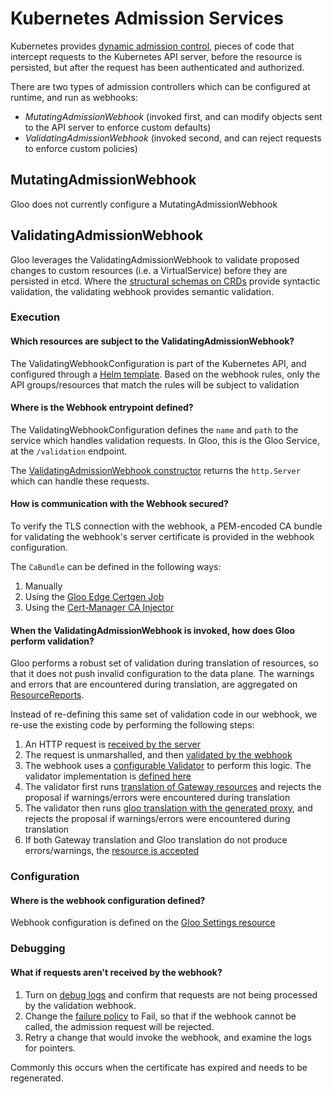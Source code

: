# Kubernetes Admission Services

Kubernetes provides [dynamic admission control](https://kubernetes.io/docs/reference/access-authn-authz/extensible-admission-controllers/), pieces of code that intercept requests to the Kubernetes API server, before the resource is persisted, but after the request has been authenticated and authorized.

There are two types of admission controllers which can be configured at runtime, and run as webhooks:
- *MutatingAdmissionWebhook* (invoked first, and can modify objects sent to the API server to enforce custom defaults)
- *ValidatingAdmissionWebhook* (invoked second, and can reject requests to enforce custom policies)

## MutatingAdmissionWebhook
Gloo does not currently configure a MutatingAdmissionWebhook

## ValidatingAdmissionWebhook
Gloo leverages the ValidatingAdmissionWebhook to validate proposed changes to custom resources (i.e. a VirtualService) before they are persisted in etcd. Where the [structural schemas on CRDs](https://kubernetes.io/docs/tasks/extend-kubernetes/custom-resources/custom-resource-definitions/#specifying-a-structural-schema) provide syntactic validation, the validating webhook provides semantic validation.

### Execution
#### Which resources are subject to the ValidatingAdmissionWebhook?
The ValidatingWebhookConfiguration is part of the Kubernetes API, and configured through a [Helm template](https://github.com/solo-io/gloo/blob/main/install/helm/gloo/templates/5-gateway-validation-webhook-configuration.yaml). Based on the webhook rules, only the API groups/resources that match the rules will be subject to validation

#### Where is the Webhook entrypoint defined?
The ValidatingWebhookConfiguration defines the `name` and `path` to the service which handles validation requests. In Gloo, this is the Gloo Service, at the `/validation` endpoint.

The [ValidatingAdmissionWebhook constructor](https://github.com/solo-io/gloo/blob/a3430da820bd39a8b0940025c1040e33eeb7d8f8/projects/gateway/pkg/services/k8sadmission/validating_admission_webhook.go#L141) returns the `http.Server` which can handle these requests.

#### How is communication with the Webhook secured?
To verify the TLS connection with the webhook, a PEM-encoded CA bundle for validating the webhook's server certificate is provided in the webhook configuration.

The `CaBundle` can be defined in the following ways:
1. Manually
2. Using the [Gloo Edge Certgen Job](https://github.com/solo-io/gloo/tree/master/jobs/certgen/cmd)
3. Using the [Cert-Manager CA Injector](https://cert-manager.io/docs/concepts/ca-injector/)

#### When the ValidatingAdmissionWebhook is invoked, how does Gloo perform validation?
Gloo performs a robust set of validation during translation of resources, so that it does not push invalid configuration to the data plane. The warnings and errors that are encountered during translation, are aggregated on [ResourceReports](https://github.com/solo-io/solo-kit/blob/33fda1f5c53cd3c91298760d2f275f6b834a424d/pkg/api/v2/reporter/reporter.go#L24).

Instead of re-defining this same set of validation code in our webhook, we re-use the existing code by performing the following steps:
1. An HTTP request is [received by the server](https://github.com/solo-io/gloo/blob/a3430da820bd39a8b0940025c1040e33eeb7d8f8/projects/gateway/pkg/services/k8sadmission/validating_admission_webhook.go#L192)
2. The request is unmarshalled, and then [validated by the webhook](https://github.com/solo-io/gloo/blob/a3430da820bd39a8b0940025c1040e33eeb7d8f8/projects/gateway/pkg/services/k8sadmission/validating_admission_webhook.go#L383)
3. The webhook uses a [configurable Validator](https://github.com/solo-io/gloo/blob/a3430da820bd39a8b0940025c1040e33eeb7d8f8/projects/gateway/pkg/services/k8sadmission/validating_admission_webhook.go#L160) to perform this logic. The validator implementation is [defined here](https://github.com/solo-io/gloo/blob/a3430da820bd39a8b0940025c1040e33eeb7d8f8/projects/gateway/pkg/validation/validator.go#L99)
4. The validator first runs [translation of Gateway resources](https://github.com/solo-io/gloo/blob/a3430da820bd39a8b0940025c1040e33eeb7d8f8/projects/gateway/pkg/validation/validator.go#L288) and rejects the proposal if warnings/errors were encountered during translation
5. The validator then runs [gloo translation with the generated proxy](https://github.com/solo-io/gloo/blob/a3430da820bd39a8b0940025c1040e33eeb7d8f8/projects/gateway/pkg/validation/validator.go#L305), and rejects the proposal if warnings/errors were encountered during translation
6. If both Gateway translation and Gloo translation do not produce errors/warnings, the [resource is accepted](https://github.com/solo-io/gloo/blob/a3430da820bd39a8b0940025c1040e33eeb7d8f8/projects/gateway/pkg/validation/validator.go#L349)

### Configuration
#### Where is the webhook configuration defined?
Webhook configuration is defined on the [Gloo Settings resource](https://github.com/solo-io/gloo/blob/a3430da820bd39a8b0940025c1040e33eeb7d8f8/projects/gloo/api/v1/settings.proto#L605)

### Debugging
#### What if requests aren't received by the webhook?
1. Turn on [debug logs](https://docs.solo.io/gloo-edge/latest/operations/debugging_gloo/#changing-logging-levels-and-more) and confirm that requests are not being processed by the validation webhook.
2. Change the [failure policy](https://kubernetes.io/docs/reference/access-authn-authz/extensible-admission-controllers/#failure-policy) to Fail, so that if the webhook cannot be called, the admission request will be rejected.
3. Retry a change that would invoke the webhook, and examine the logs for pointers.

Commonly this occurs when the certificate has expired and needs to be regenerated.